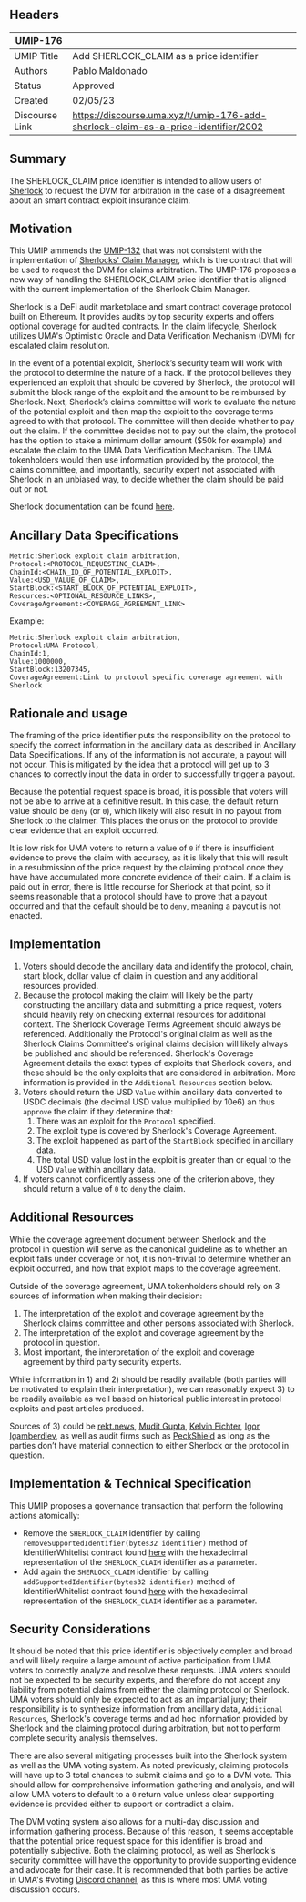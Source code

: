 ## Headers

| UMIP-176       |                                                                                    |
| -------------- | ---------------------------------------------------------------------------------- |
| UMIP Title     | Add SHERLOCK_CLAIM as a price identifier                                           |
| Authors        | Pablo Maldonado                                                                    |
| Status         | Approved                                                                           |
| Created        | 02/05/23                                                                           |
| Discourse Link | https://discourse.uma.xyz/t/umip-176-add-sherlock-claim-as-a-price-identifier/2002 |

## Summary

The SHERLOCK_CLAIM price identifier is intended to allow users of [Sherlock](https://sherlock.xyz/) to request the DVM for arbitration in the case of a disagreement about an smart contract exploit insurance claim.

## Motivation

This UMIP ammends the [UMIP-132](https://github.com/UMAprotocol/UMIPs/blob/master/UMIPs/umip-132.md) that was not consistent with the implementation of [Sherlocks' Claim Manager](https://github.com/sherlock-protocol/sherlock-v2-core/blob/main/contracts/managers/SherlockClaimManager.sol), which is the contract that will be used to request the DVM for claims arbitration. The UMIP-176 proposes a new way of handling the SHERLOCK_CLAIM price identifier that is aligned with the current implementation of the Sherlock Claim Manager.

Sherlock is a DeFi audit marketplace and smart contract coverage protocol built on Ethereum. It provides audits by top security experts and offers optional coverage for audited contracts. In the claim lifecycle, Sherlock utilizes UMA's Optimistic Oracle and Data Verification Mechanism (DVM) for escalated claim resolution.

In the event of a potential exploit, Sherlock’s security team will work with the protocol to determine the nature of a hack. If the protocol believes they experienced an exploit that should be covered by Sherlock, the protocol will submit the block range of the exploit and the amount to be reimbursed by Sherlock. Next, Sherlock’s claims committee will work to evaluate the nature of the potential exploit and then map the exploit to the coverage terms agreed to with that protocol. The committee will then decide whether to pay out the claim. If the committee decides not to pay out the claim, the protocol has the option to stake a minimum dollar amount ($50k for example) and escalate the claim to the UMA Data Verification Mechanism. The UMA tokenholders would then use information provided by the protocol, the claims committee, and importantly, security expert not associated with Sherlock in an unbiased way, to decide whether the claim should be paid out or not.

Sherlock documentation can be found [here](https://docs.sherlock.xyz/).

## Ancillary Data Specifications

```
Metric:Sherlock exploit claim arbitration,
Protocol:<PROTOCOL_REQUESTING_CLAIM>,
ChainId:<CHAIN_ID_OF_POTENTIAL_EXPLOIT>,
Value:<USD_VALUE_OF_CLAIM>,
StartBlock:<START_BLOCK_OF_POTENTIAL_EXPLOIT>,
Resources:<OPTIONAL_RESOURCE_LINKS>,
CoverageAgreement:<COVERAGE_AGREEMENT_LINK>
```

Example:

```
Metric:Sherlock exploit claim arbitration,
Protocol:UMA Protocol,
ChainId:1,
Value:1000000,
StartBlock:13207345,
CoverageAgreement:Link to protocol specific coverage agreement with Sherlock
```

## Rationale and usage

The framing of the price identifier puts the responsibility on the protocol to specify the correct information in the ancillary data as described in Ancillary Data Specifications. If any of the information is not accurate, a payout will not occur. This is mitigated by the idea that a protocol will get up to 3 chances to correctly input the data in order to successfully trigger a payout.

Because the potential request space is broad, it is possible that voters will not be able to arrive at a definitive result. In this case, the default return value should be `deny` (or `0`), which likely will also result in no payout from Sherlock to the claimer. This places the onus on the protocol to provide clear evidence that an exploit occurred.

It is low risk for UMA voters to return a value of `0` if there is insufficient evidence to prove the claim with accuracy, as it is likely that this will result in a resubmission of the price request by the claiming protocol once they have have accumulated more concrete evidence of their claim. If a claim is paid out in error, there is little recourse for Sherlock at that point, so it seems reasonable that a protocol should have to prove that a payout occurred and that the default should be to `deny`, meaning a payout is not enacted.

## Implementation

1. Voters should decode the ancillary data and identify the protocol, chain, start block, dollar value of claim in question and any additional resources provided.
2. Because the protocol making the claim will likely be the party constructing the ancillary data and submitting a price request, voters should heavily rely on checking external resources for additional context. The Sherlock Coverage Terms Agreement should always be referenced. Additionally the Protocol's original claim as well as the Sherlock Claims Committee's original claims decision will likely always be published and should be referenced. Sherlock's Coverage Agreement details the exact types of exploits that Sherlock covers, and these should be the only exploits that are considered in arbitration. More information is provided in the `Additional Resources` section below.
3. Voters should return the USD `Value` within ancillary data converted to USDC decimals (the decimal USD value multiplied by 10e6) an thus `approve` the claim if they determine that:
   1. There was an exploit for the `Protocol` specified.
   2. The exploit type is covered by Sherlock's Coverage Agreement.
   3. The exploit happened as part of the `StartBlock` specified in ancillary data.
   4. The total USD value lost in the exploit is greater than or equal to the USD `Value` within ancillary data.
4. If voters cannot confidently assess one of the criterion above, they should return a value of `0` to `deny` the claim.

## Additional Resources

While the coverage agreement document between Sherlock and the protocol in question will serve as the canonical guideline as to whether an exploit falls under coverage or not, it is non-trivial to determine whether an exploit occurred, and how that exploit maps to the coverage agreement.

Outside of the coverage agreement, UMA tokenholders should rely on 3 sources of information when making their decision:

1. The interpretation of the exploit and coverage agreement by the Sherlock claims committee and other persons associated with Sherlock.
2. The interpretation of the exploit and coverage agreement by the protocol in question.
3. Most important, the interpretation of the exploit and coverage agreement by third party security experts.

While information in 1) and 2) should be readily available (both parties will be motivated to explain their interpretation), we can reasonably expect 3) to be readily available as well based on historical public interest in protocol exploits and past articles produced.

Sources of 3) could be [rekt.news](https://twitter.com/RektHQ), [Mudit Gupta](https://twitter.com/Mudit__Gupta), [Kelvin Fichter](https://twitter.com/kelvinfichter), [Igor Igamberdiev](https://twitter.com/FrankResearcher), as well as audit firms such as [PeckShield](https://twitter.com/peckshield) as long as the parties don’t have material connection to either Sherlock or the protocol in question.

## Implementation & Technical Specification

This UMIP proposes a governance transaction that perform the following actions atomically:

- Remove the `SHERLOCK_CLAIM` identifier by calling `removeSupportedIdentifier(bytes32 identifier)` method of IdentifierWhitelist contract found [here](https://etherscan.io/address/0xcF649d9Da4D1362C4DAEa67573430Bd6f945e570) with the hexadecimal representation of the `SHERLOCK_CLAIM` identifier as a parameter.
- Add again the `SHERLOCK_CLAIM` identifier by calling `addSupportedIdentifier(bytes32 identifier)` method of IdentifierWhitelist contract found [here](https://etherscan.io/address/0xcF649d9Da4D1362C4DAEa67573430Bd6f945e570) with the hexadecimal representation of the `SHERLOCK_CLAIM` identifier as a parameter.

## Security Considerations

It should be noted that this price identifier is objectively complex and broad and will likely require a large amount of active participation from UMA voters to correctly analyze and resolve these requests. UMA voters should not be expected to be security experts, and therefore do not accept any liability from potential claims from either the claiming protocol or Sherlock. UMA voters should only be expected to act as an impartial jury; their responsibility is to synthesize information from ancillary data, `Additional Resources`, Sherlock's coverage terms and ad hoc information provided by Sherlock and the claiming protocol during arbitration, but not to perform complete security analysis themselves.

There are also several mitigating processes built into the Sherlock system as well as the UMA voting system. As noted previously, claiming protocols will have up to 3 total chances to submit claims and go to a DVM vote. This should allow for comprehensive information gathering and analysis, and will allow UMA voters to default to a `0` return value unless clear supporting evidence is provided either to support or contradict a claim.

The DVM voting system also allows for a multi-day discussion and information gathering process. Because of this reason, it seems acceptable that the potential price request space for this identifier is broad and potentially subjective. Both the claiming protocol, as well as Sherlock's security committee will have the opportunity to provide supporting evidence and advocate for their case. It is recommended that both parties be active in UMA's #voting [Discord channel](https://discord.gg/YE4h2YAb), as this is where most UMA voting discussion occurs.
